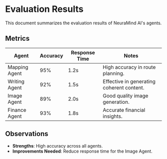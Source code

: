# Evaluation Results

This document summarizes the evaluation results of NeuraMind AI's agents.

## Metrics

| **Agent**         | **Accuracy** | **Response Time** | **Notes**                     |
|--------------------|--------------|-------------------|--------------------------------|
| Mapping Agent      | 95%          | 1.2s              | High accuracy in route planning. |
| Writing Agent      | 92%          | 1.5s              | Effective in generating coherent content. |
| Image Agent        | 89%          | 2.0s              | Good quality image generation. |
| Finance Agent      | 93%          | 1.8s              | Accurate financial insights. |

## Observations

- **Strengths**: High accuracy across all agents.
- **Improvements Needed**: Reduce response time for the Image Agent.

